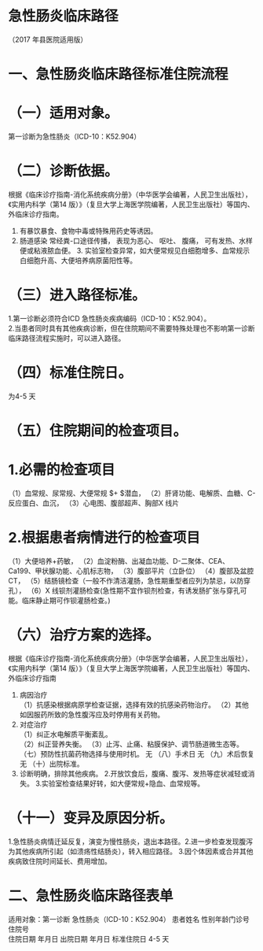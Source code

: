 # 急性肠炎临床路径  
（2017 年县医院适用版）  
# 一、急性肠炎临床路径标准住院流程  
# （一）适用对象。  
第一诊断为急性肠炎（ICD-10：K52.904）  
# （二）诊断依据。  
根据《临床诊疗指南-消化系统疾病分册》（中华医学会编著，人民卫生出版社），《实用内科学（第14 版）》（复旦大学上海医学院编著，人民卫生出版社）等国内、外临床诊疗指南。  
1. 有暴饮暴食、食物中毒或特殊用药史等诱因。  
2.   肠道感染 常经粪-口途径传播， 表现为恶心、 呕吐、 腹痛， 可有发热、水样便或粘液脓血便。 3. 实验室检查异常，如大便常规见白细胞增多、血常规示白细胞升高、大便培养病原菌阳性等。  
# （三）进入路径标准。  
1.第一诊断必须符合ICD 急性肠炎疾病编码（ICD-10：K52.904）。  
2.当患者同时具有其他疾病诊断，但在住院期间不需要特殊处理也不影响第一诊断临床路径流程实施时，可以进入路径。  
# （四）标准住院日。  
为4-5 天  
# （五）住院期间的检查项目。  
# 1.必需的检查项目  
（1）血常规、尿常规、大便常规 $+ $潜血， 
（2）肝肾功能、电解质、血糖、C-反应蛋白、血沉， 
（3）心电图、腹部超声、胸部X 线片  
# 2.根据患者病情进行的检查项目  
（1）大便培养+药敏， 
（2）血淀粉酶、出凝血功能、D-二聚体、CEA、Ca199、甲状腺功能、心肌标志物， 
（3）腹部平片（立卧位） 
（4）腹部及盆腔CT， 
（5）结肠镜检查（一般不作清洁灌肠，急性期重型者应列为禁忌，以防穿孔）， （6）X 线钡剂灌肠检查(急性期不宜作钡剂检查，有诱发肠扩张与穿孔可能。临床静止期可作钡灌肠检查。)  
# （六）治疗方案的选择。  
根据《临床诊疗指南-消化系统疾病分册》（中华医学会编著，人民卫生出版社），《实用内科学（第14 版）》（复旦大学上海医学院编著，人民卫生出版社）等国内、外临床诊疗指南 
1.   病因治疗  
（1）抗感染根据病原学检查证据，选择有效的抗感染药物治疗。 
（2）其他 如因服药所致的急性腹泻应及时停用有关药物。  
2.   对症治疗  
（1）纠正水电解质平衡紊乱。  
（2）纠正营养失衡。 
（3）止泻、止痛、粘膜保护、调节肠道微生态等。  
（七）预防性抗菌药物选择与使用时机。 无 
（八）手术日 无 
（九）术后恢复 无 
（十）出院标准。 
 1. 诊断明确，排除其他疾病。 2.开放饮食后，腹痛、腹泻、发热等症状减轻或消失。 3.实验室检查结果好转，如大便常规+隐血、血常规等。  
# （十一）变异及原因分析。  
1.急性肠炎病情迁延反复，演变为慢性肠炎，退出本路径。2.进一步检查发现腹泻为其他疾病所引起（如溃疡性结肠炎），转入相应路径。 3.因个体因素或合并其他疾病致住院时间延长、费用增加。  
# 二、急性肠炎临床路径表单  
适用对象：第一诊断 急性肠炎（ICD-10：K52.904） 患者姓名  性别年龄门诊号住院号  
住院日期  年月日   出院日期  年月日  标准住院日 4-5 天  
